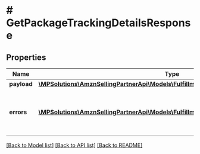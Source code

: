 # # GetPackageTrackingDetailsResponse

## Properties

Name | Type | Description | Notes
------------ | ------------- | ------------- | -------------
**payload** | [**\MPSolutions\AmznSellingPartnerApi\Models\FulfillmentOutbound\PackageTrackingDetails**](PackageTrackingDetails.md) |  | [optional]
**errors** | [**\MPSolutions\AmznSellingPartnerApi\Models\FulfillmentOutbound\Error[]**](Error.md) | A list of error responses returned when a request is unsuccessful. | [optional]

[[Back to Model list]](../../README.md#models) [[Back to API list]](../../README.md#endpoints) [[Back to README]](../../README.md)
